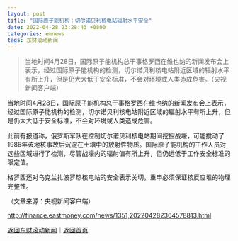 ```yaml
---
layout: post
title: "国际原子能机构：切尔诺贝利核电站辐射水平安全"
date: 2022-04-28 23:28:43 +0800
categories: emnews
tags: 东财滚动新闻
---
```

> 当地时间4月28日，国际原子能机构总干事格罗西在维也纳的新闻发布会上表示，经过国际原子能机构的检测，切尔诺贝利核电站附近区域的辐射水平有所上升，但是仍大大低于安全标准，不会对环境或人类造成危害。（央视新闻客户端）

<p>当地时间4月28日，国际原子能机构总干事格罗西在维也纳的新闻发布会上表示，经过国际原子能机构的检测，切尔诺贝利核电站附近区域的辐射水平有所上升，但是仍大大低于安全标准，不会对环境或人类造成危害。</p>
 <p>此前有报道称，俄罗斯军队在控制切尔诺贝利核电站期间挖掘战壕，可能搅动了1986年该地核事故后沉淀在土壤中的放射性物质。国际原子能机构的工作人员对这些区域进行了检测，尽管战壕内的辐射值有所上升，但仍远低于工作安全标准的限定值。</p>
 <p>格罗西还对乌克兰扎波罗热核电站的安全表示关切，重申必须保证核反应堆的物理完整性。</p><p class="em_media">（文章来源：央视新闻客户端）</p>

<http://finance.eastmoney.com/news/1351,202204282364578813.html>

[返回东财滚动新闻](//finews.withounder.com/emnews/)｜[返回首页](//finews.withounder.com/)